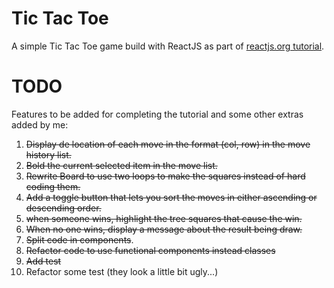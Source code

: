 # Tic Tac Toe

A simple Tic Tac Toe game build with ReactJS as part of
[reactjs.org tutorial](https://reactjs.org/tutorial/tutorial.html).

# TODO

Features to be added for completing the tutorial and some other extras added by me:

1. ~~Display de location of each move in the format (col, row) in the move history list.~~
2. ~~Bold the current selected item in the move list.~~
3. ~~Rewrite Board to use two loops to make the squares instead of hard coding them.~~
4. ~~Add a toggle button that lets you sort the moves in either ascending or descending order.~~
5. ~~when someone wins, highlight the tree squares that cause the win.~~
6. ~~When no one wins, display a message about the result being draw.~~
7. ~~Split code in components~~.
8. ~~Refactor code to use functional components instead classes~~
9. ~~Add test~~
10. Refactor some test (they look a little bit ugly...)
